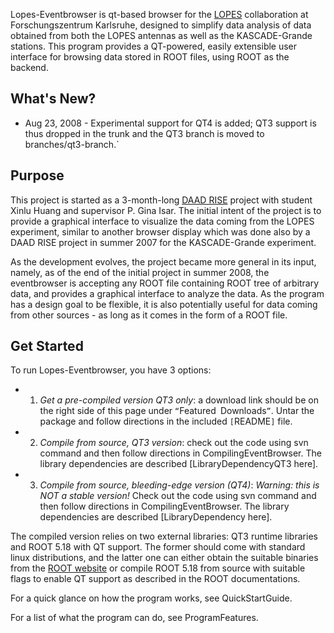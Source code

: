 Lopes-Eventbrowser is qt-based browser for the [LOPES] collaboration at
Forschungszentrum Karlsruhe, designed to simplify data analysis of data
obtained from both the LOPES antennas as well as the KASCADE-Grande
stations. This program provides a QT-powered, easily extensible user
interface for browsing data stored in ROOT files, using ROOT as the
backend.

What's New?
-----------

* Aug 23, 2008 - Experimental support for QT4 is added; QT3 support is thus dropped in the trunk and the QT3 branch is moved to branches/qt3-branch.`

Purpose
-------

This project is started as a 3-month-long [DAAD RISE] project with
student Xinlu Huang and supervisor P. Gina Isar. The initial intent of
the project is to provide a graphical interface to visualize the data
coming from the LOPES experiment, similar to another browser display
which was done also by a DAAD RISE project in summer 2007 for the
KASCADE-Grande experiment.

As the development evolves, the project became more general in its
input, namely, as of the end of the initial project in summer 2008, the
eventbrowser is accepting any ROOT file containing ROOT tree of
arbitrary data, and provides a graphical interface to analyze the data.
As the program has a design goal to be flexible, it is also potentially
useful for data coming from other sources - as long as it comes in the
form of a ROOT file.

Get Started
-----------

To run Lopes-Eventbrowser, you have 3 options:

* 1. _Get a pre-compiled version *QT3 only*_: a download link should be on the right side of this page under `“`Featured`
`Downloads`”`. Untar the package and follow directions in the included `[`README`]` file. 
* 2. _Compile from source, QT3 version_: check out the code using svn command and then follow directions in CompilingEventBrowser. The library dependencies are described [LibraryDependencyQT3 here].
* 3. _Compile from source, bleeding-edge version (QT4)_: *Warning: this is NOT a stable version!* Check out the code using svn command 
and then follow directions in CompilingEventBrowser. The library dependencies are described [LibraryDependency here].

The compiled version relies on two external libraries: QT3 runtime
libraries and ROOT 5.18 with QT support. The former should come with
standard linux distributions, and the latter one can either obtain the
suitable binaries from the [ROOT website] or compile ROOT 5.18 from
source with suitable flags to enable QT support as described in the ROOT
documentations.

For a quick glance on how the program works, see QuickStartGuide.

For a list of what the program can do, see ProgramFeatures.

  [LOPES]: http://www.astro.ru.nl/lopes/
  [DAAD RISE]: http://www.daad.de/rise/en/
  [`README`]: http://code.google.com/p/lopes-eventbrowser/source/browse/trunk/docs/README-for-compiled-package
  [ROOT website]: http://root.cern.ch/root/Version518.html
